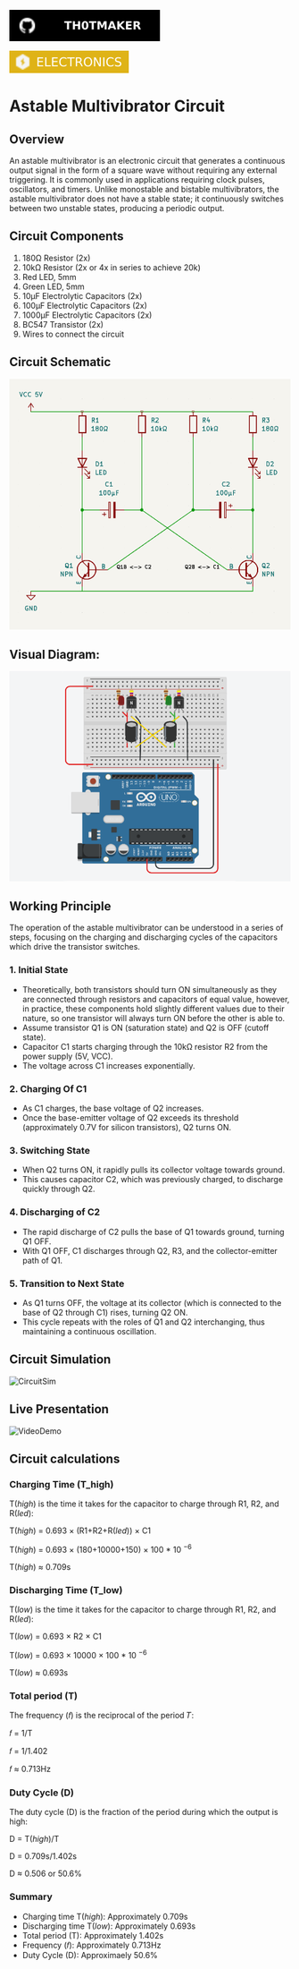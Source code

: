 [![Github Badge](badges/th0tmaker-github.svg)](https://github.com/th0tmaker)

![Electronics Badge](badges/electronics-badge.svg)

# Astable Multivibrator Circuit

## Overview
An astable multivibrator is an electronic circuit that generates a continuous output signal in the form of a square wave
without requiring any external triggering. It is commonly used in applications requiring clock pulses, oscillators, and
timers. Unlike monostable and bistable multivibrators, the astable multivibrator does not have a stable state;
it continuously switches between two unstable states, producing a periodic output.

## Circuit Components

1. 180Ω Resistor (2x)
2. 10kΩ Resistor (2x or 4x in series to achieve 20k)
3. Red LED, 5mm
4. Green LED, 5mm
5. 10µF Electrolytic Capacitors (2x)
6. 100µF Electrolytic Capacitors (2x)
7. 1000µF Electrolytic Capacitors (2x)
8. BC547 Transistor (2x)
9. Wires to connect the circuit

## Circuit Schematic
![Schematic](images/circuit_schematic.png)

## Visual Diagram:
![Diagram](images/arduino_diagram.png)

## Working Principle
The operation of the astable multivibrator can be understood in a series of steps, focusing on the charging and
discharging cycles of the capacitors which drive the transistor switches.

### 1. Initial State
* Theoretically, both transistors should turn ON simultaneously as they are connected
through resistors and capacitors of equal value, however, in practice, these components hold
slightly different values due to their nature, so one transistor will always turn ON before the other is able to.
* Assume transistor Q1 is ON (saturation state) and Q2 is OFF (cutoff state).
* Capacitor C1 starts charging through the 10kΩ resistor R2 from the power supply (5V, VCC).
* The voltage across C1 increases exponentially.

### 2. Charging Of C1
* As C1 charges, the base voltage of Q2 increases.
* Once the base-emitter voltage of Q2 exceeds its threshold (approximately 0.7V for silicon transistors), Q2 turns ON.

### 3. Switching State
* When Q2 turns ON, it rapidly pulls its collector voltage towards ground. 
* This causes capacitor C2, which was previously charged, to discharge quickly through Q2.

### 4. Discharging of C2
* The rapid discharge of C2 pulls the base of Q1 towards ground, turning Q1 OFF.
* With Q1 OFF, C1 discharges through Q2, R3, and the collector-emitter path of Q1.

### 5. Transition to Next State
* As Q1 turns OFF, the voltage at its collector (which is connected to the base of Q2 through C1) rises, turning Q2 ON.
* This cycle repeats with the roles of Q1 and Q2 interchanging, thus maintaining a continuous oscillation.

## Circuit Simulation
![CircuitSim](images/circuit_sim.gif)

## Live Presentation
![VideoDemo](images/video_demo.gif)

## Circuit calculations

### Charging Time (T_high)

T(*high*) is the time it takes for the capacitor to charge through R1, R2, and R(*led*):

T(*high*) = 0.693 × (R1+R2+R(*led*)) × C1

T(*high*) = 0.693 × (180+10000+150) × 100 * 10 <sup>−6</sup>

T(*high*) ≈ 0.709s

### Discharging Time (T_low)

T(*low*) is the time it takes for the capacitor to charge through R1, R2, and R(*led*):

T(*low*) = 0.693 × R2 × C1

T(*low*) = 0.693 × 10000 × 100 * 10 <sup>−6</sup>

T(*low*) ≈ 0.693s

### Total period (T)

The frequency (𝑓) is the reciprocal of the period 𝑇:

𝑓 = 1/T

𝑓 = 1/1.402

𝑓 ≈ 0.713Hz

### Duty Cycle (D)

The duty cycle (D) is the fraction of the period during which the output is high:

D = T(*high*)/T

D = 0.709s/1.402s

D ≈ 0.506 or 50.6%

### Summary 

* Charging time T(*high*): Approximately 0.709s
* Discharging time T(*low*): Approximately 0.693s
* Total period (T): Approximately 1.402s
* Frequency (𝑓): Approximately 0.713Hz
* Duty Cycle (D): Approximaely 50.6%